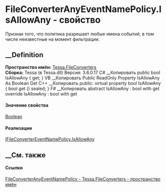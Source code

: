 # FileConverterAnyEventNamePolicy.IsAllowAny - свойство
Признак того, что политика разрешает любые имена событий, в том числе
неизвестные на момент фильтрации.
##  __Definition
 **Пространство имён:** [Tessa.FileConverters](N_Tessa_FileConverters.htm)  
 **Сборка:** Tessa (в Tessa.dll) Версия: 3.6.0.17
C# __Копировать
     public bool IsAllowAny { get; }
VB __Копировать
     Public ReadOnly Property IsAllowAny As Boolean
    	Get
C++ __Копировать
     public:
    virtual property bool IsAllowAny {
    	bool get () sealed;
    }
F# __Копировать
     abstract IsAllowAny : bool with get
    override IsAllowAny : bool with get
#### Значение свойства
[Boolean](https://learn.microsoft.com/dotnet/api/system.boolean)
#### Реализации
[IFileConverterEventNamePolicy.IsAllowAny](P_Tessa_FileConverters_IFileConverterEventNamePolicy_IsAllowAny.htm)  
##  __См. также
#### Ссылки
[FileConverterAnyEventNamePolicy -
](T_Tessa_FileConverters_FileConverterAnyEventNamePolicy.htm)
[Tessa.FileConverters - пространство имён](N_Tessa_FileConverters.htm)
